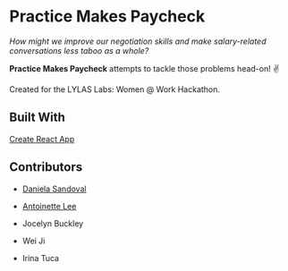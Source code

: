 # Practice Makes Paycheck

*How might we improve our negotiation skills and make salary-related conversations less taboo as a whole?*

**Practice Makes Paycheck** attempts to tackle those problems head-on! :v:

Created for the LYLAS Labs: Women @ Work Hackathon.

## Built With

[Create React App](https://github.com/facebook/create-react-app)

## Contributors

- [Daniela Sandoval](https://github.com/daniela-sandoval)

- [Antoinette Lee](https://github.com/Nyette)

- Jocelyn Buckley

- Wei Ji

- Irina Tuca
